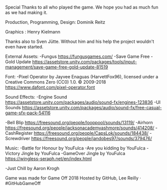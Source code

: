 Special Thanks to all who played the game. We hope you had as much fun as we had making it.

Production, Programming, Design: Dominik Reitz

Graphics : Henry Kielmann

Thanks also to Sven Jütte. Without him and his help the project wouldn't even have started.

External Assets:
-Fungus https://fungusgames.com/
-Save Game Free - Gold Update https://assetstore.unity.com/packages/tools/input-management/save-game-free-gold-update-81519

Font:
-Pixel Operator by Jayvee Enaguas (HarvettFox96), licensed under a Creative Commons Zero (CC0) 1.0. © 2009-2018
https://www.dafont.com/pixel-operator.font

Sound Effects:
-Engine Sound	https://assetstore.unity.com/packages/audio/sound-fx/engines-123836
-UI Sounds	https://assetstore.unity.com/packages/audio/sound-fx/free-casual-game-sfx-pack-54116

-Bell Blip		https://freesound.org/people/looppool/sounds/13119/
-Airhorn		https://freesound.org/people/jacksonacademyashmore/sounds/414208/
-CashRegister	https://freesound.org/people/CapsLok/sounds/184438/
-Screwdriver	https://freesound.org/people/jandobes97/sounds/379476/

Music:
-Battle for Honour by YouFulca
-Are you kidding by YouFulca
-Victory Jingle by YouFulca
-GameOver Jingle by YouFulca	
https://wingless-seraph.net/en/index.html

-Just Chill by Aaron Krogh

Game was made for Game Off 2018
Hosted by GitHub, Lee Reilly · #GitHubGameOff
